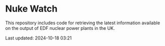 # Nuke Watch

This repository includes code for retrieving the latest information available on the output of EDF nuclear power plants in the UK.

Last updated: 2024-10-18 03:21